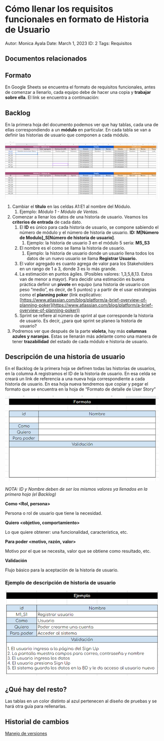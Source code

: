 # Cómo llenar los requisitos funcionales en formato de Historia de Usuario

Autor: Monica Ayala
Date: March 1, 2023
ID: 2
Tags: Requisitos

## Documentos relacionados

## Formato

En Google Sheets se encuentra el formato de requisitos funcionales, antes de comenzar a llenarlo, cada equipo debe de hacer una copia y **trabajar sobre ella**. El link se encuentra a continuación:

[](https://docs.google.com/spreadsheets/d/1X-HpEdOKAKUIVbcqLjRyCIJW7jiraa5Oqq25f2Gk0vE/edit#gid=0)

## Backlog

En la primera hoja del documento podemos ver que hay tablas, cada una de ellas correspondiendo a un **módulo** en particular. En cada tabla se van a definir las historias de usuario que componen a cada módulo.

![Untitled](Co%CC%81mo%20llenar%20los%20requisitos%20funcionales%20en%20formato%20638cc52e59414835b4bfce35adfa651c/Untitled.png)

1. Cambiar el **título** en las celdas A1:E1 al nombre del Módulo. 
    1. Ejemplo: *Módulo 1 - Módulo de Ventas*.
2. Comenzar a llenar los datos de una historia de usuario. Veamos los **criterios de entrada** de cada dato.
    1. El **ID** es único para cada historia de usuario, se compone sabiendo el número de módulo y el número de historia de usuario. **ID: M[Número de Modulo]_S[Número de historia de usuario]**. 
        1. Ejemplo: la historia de usuario 3 en el módulo 5 sería: **M5_S3**
    2. El nombre es el como se llama la historia de usuario.
        1. Ejemplo: la historia de usuario donde un usuario llena todos los datos de un nuevo usuario se llama **Registrar Usuario.**
    3. El valor agregado es cuanto agrega de valor para los Stakeholders en un rango de 1 a 3, donde 3 es lo más grande.
    4. La estimación en puntos ágiles. (Posibles valores: 1,3,5,8,13. Estos van de menor a mayor). Para decidir una estimación es buena práctica definir un **pivote** en equipo (una historia de usuario con peso “medio”, es decir, de 5 puntos) y a partir de el usar estrategias como el **planning poker** (link explicativo: [https://www.atlassian.com/blog/platform/a-brief-overview-of-planning-poker](https://www.atlassian.com/blog/platform/a-brief-overview-of-planning-poker))
    5. Sprint se refiere al número de sprint al que corresponde la historia de usuario. Es decir, ¿para qué sprint se planeo la historia de usuario?
3. Podremos ver que después de la parte **violeta**, hay más **columnas azules y naranjas**. Estas se llenarán más adelante como una manera de tener **trazabilidad** del estado de cada módulo e historia de usuario.

## Descripción de una historia de usuario

En el Backlog de la primera hoja se definen todas las historias de usuarios, en la columna A registramos el ID de la historia de usuario. En esa celda se creará un link de referencia a una nueva hoja correspondiente a cada historia de usuario. En esa hoja nueva tendremos que copiar y pegar el formato que se encuentra en la hoja de “Formato de detalle de User Story”

![Untitled](Co%CC%81mo%20llenar%20los%20requisitos%20funcionales%20en%20formato%20638cc52e59414835b4bfce35adfa651c/Untitled%201.png)

*NOTA: ID y Nombre deben de ser los mismos valores ya llenados en la primera hoja (el Backlog)*

**Como <Rol, persona>**

Persona o rol de usuario que tiene la necesidad.

**Quiero <objetivo, comportamiento>**

Lo que quiere obtener: una funcionalidad, característica, etc.

**Para poder <motivo, razón, valor>**

Motivo por el que se necesita, valor que se obtiene como resultado, etc.

**Validación**

Flujo básico para la aceptación de la historia de usuario. 

### Ejemplo de descripción de historia de usuario

![Untitled](Co%CC%81mo%20llenar%20los%20requisitos%20funcionales%20en%20formato%20638cc52e59414835b4bfce35adfa651c/Untitled%202.png)

## ¿Qué hay del resto?

Las tablas en un color distinto al azul pertenecen al diseño de pruebas y se hará otra guía para rellenarlas.

## Historial de cambios

[Manejo de versiones ](Co%CC%81mo%20llenar%20los%20requisitos%20funcionales%20en%20formato%20638cc52e59414835b4bfce35adfa651c/Manejo%20de%20versiones%202a82813cf98c4bcaaa3193b042c27365.md)
